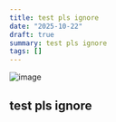 ```yaml
---
title: test pls ignore
date: "2025-10-22"
draft: true
summary: test pls ignore
tags: []
---
```


![image](/static/images/test-pls-ignore/1761146522483-image.png)

## test pls ignore
